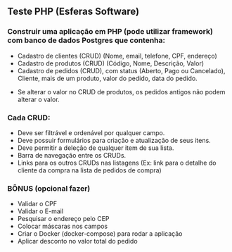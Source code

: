 ## Teste PHP (Esferas Software)

### Construir uma aplicação em PHP (pode utilizar framework) com banco de dados Postgres que contenha:
- Cadastro de clientes (CRUD) (Nome, email, telefone, CPF, endereço)
- Cadastro de produtos (CRUD) (Código, Nome, Descrição, Valor)
- Cadastro de pedidos (CRUD), com status (Aberto, Pago ou Cancelado), Cliente, mais de um produto, valor do pedido, data do pedido.
* Se alterar o valor no CRUD de produtos, os pedidos antigos não podem alterar o valor.

### Cada CRUD:
- Deve ser filtrável e ordenável por qualquer campo.
- Deve possuir formulários para criação e atualização de seus itens.
- Deve permitir a deleção de qualquer item de sua lista.
- Barra de navegação entre os CRUDs.
- Links para os outros CRUDs nas listagens (Ex: link para o detalhe do cliente da compra na lista de pedidos de compra)

### BÔNUS (opcional fazer)
- Validar o CPF
- Validar o E-mail
- Pesquisar o endereço pelo CEP
- Colocar máscaras nos campos
- Criar o Docker (docker-compose) para rodar a aplicação
- Aplicar desconto no valor total do pedido
